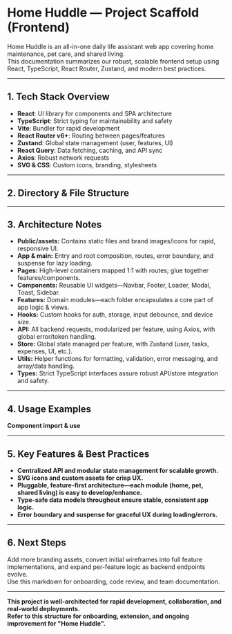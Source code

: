# Home Huddle — Project Scaffold (Frontend)

Home Huddle is an all-in-one daily life assistant web app covering home maintenance, pet care, and shared living.  
This documentation summarizes our robust, scalable frontend setup using React, TypeScript, React Router, Zustand, and modern best practices.

---

## 1. Tech Stack Overview

- **React**: UI library for components and SPA architecture
- **TypeScript**: Strict typing for maintainability and safety
- **Vite**: Bundler for rapid development
- **React Router v6+**: Routing between pages/features
- **Zustand**: Global state management (user, features, UI)
- **React Query**: Data fetching, caching, and API sync
- **Axios**: Robust network requests
- **SVG & CSS**: Custom icons, branding, stylesheets

---

## 2. Directory & File Structure



---

## 3. Architecture Notes

- **Public/assets:** Contains static files and brand images/icons for rapid, responsive UI.
- **App & main:** Entry and root composition, routes, error boundary, and suspense for lazy loading.
- **Pages:** High-level containers mapped 1:1 with routes; glue together features/components.
- **Components:** Reusable UI widgets—Navbar, Footer, Loader, Modal, Toast, Sidebar.
- **Features:** Domain modules—each folder encapsulates a core part of app logic & views.
- **Hooks:** Custom hooks for auth, storage, input debounce, and device size.
- **API:** All backend requests, modularized per feature, using Axios, with global error/token handling.
- **Store:** Global state managed per feature, with Zustand (user, tasks, expenses, UI, etc.).
- **Utils:** Helper functions for formatting, validation, error messaging, and array/data handling.
- **Types:** Strict TypeScript interfaces assure robust API/store integration and safety.

---

## 4. Usage Examples

**Component import & use**

---

## 5. Key Features & Best Practices

- **Centralized API and modular state management for scalable growth.**
- **SVG icons and custom assets for crisp UX.**
- **Pluggable, feature-first architecture—each module (home, pet, shared living) is easy to develop/enhance.**
- **Type-safe data models throughout ensure stable, consistent app logic.**
- **Error boundary and suspense for graceful UX during loading/errors.**

---

## 6. Next Steps

Add more branding assets, convert initial wireframes into full feature implementations, and expand per-feature logic as backend endpoints evolve.  
Use this markdown for onboarding, code review, and team documentation.

---

**This project is well-architected for rapid development, collaboration, and real-world deployments.  
Refer to this structure for onboarding, extension, and ongoing improvement for "Home Huddle".**


